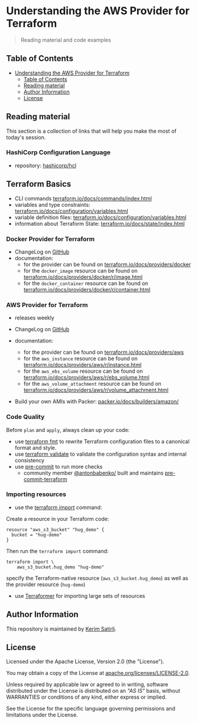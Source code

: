 # Understanding the AWS Provider for Terraform

> Reading material and code examples

## Table of Contents

- [Understanding the AWS Provider for Terraform](#understanding-the-aws-provider-for-terraform)
  - [Table of Contents](#table-of-contents)
  - [Reading material](#reading-material)
  - [Author Information](#author-information)
  - [License](#license)

## Reading material

This section is a collection of links that will help you make the most of today's session.

### HashiCorp Configuration Language

* repository: [hashicorp/hcl](https://github.com/hashicorp/hcl/tree/hcl2)

## Terraform Basics

* CLI commands [terraform.io/docs/commands/index.html](https://www.terraform.io/docs/commands/index.html)
* variables and type constraints: [terraform.io/docs/configuration/variables.html](https://www.terraform.io/docs/configuration/variables.html#type-constraints)
* variable definition files: [terraform.io/docs/configuration/variables.html](https://www.terraform.io/docs/configuration/variables.html#variable-definitions-tfvars-files)
* information about Terraform State: [terraform.io/docs/state/index.html](https://www.terraform.io/docs/state/index.html)

### Docker Provider for Terraform

* ChangeLog on [GitHub](https://github.com/terraform-providers/terraform-provider-docker/blob/master/CHANGELOG.md)
* documentation:
  * for the provider can be found on [terraform.io/docs/providers/docker](https://www.terraform.io/docs/providers/docker/index.html)
  * for the `docker_image` resource can be found on [terraform.io/docs/providers/docker/r/image.html](https://www.terraform.io/docs/providers/docker/r/image.html)
  * for the `docker_container` resource can be found on [terraform.io/docs/providers/docker/r/container.html](https://www.terraform.io/docs/providers/docker/r/container.html)

### AWS Provider for Terraform

* releases weekly
* ChangeLog on [GitHub](https://github.com/terraform-providers/terraform-provider-aws/blob/master/CHANGELOG.md)
* documentation:
  * for the provider can be found on [terraform.io/docs/providers/aws](https://www.terraform.io/docs/providers/aws/index.html)
  * for the `aws_instance` resource can be found on [terraform.io/docs/providers/aws/r/instance.html](https://www.terraform.io/docs/providers/aws/r/instance.html)
  * for the `aws_ebs_volume` resource can be found on [terraform.io/docs/providers/aws/r/ebs_volume.html](https://www.terraform.io/docs/providers/aws/r/ebs_volume.html)
  * for the `aws_volume_attachment` resource can be found on [terraform.io/docs/providers/aws/r/volume_attachment.html](https://www.terraform.io/docs/providers/aws/r/volume_attachment.html)

* Build your own AMIs with Packer: [packer.io/docs/builders/amazon/](https://www.packer.io/docs/builders/amazon/)

### Code Quality

Before `plan` and `apply`, always clean up your code:

* use [terraform fmt](https://www.terraform.io/docs/commands/fmt.html) to rewrite Terraform configuration files to a canonical format and style.
* use [terraform validate](https://www.terraform.io/docs/commands/validate.html) to validate the configuration syntax and internal consistency
* use [pre-commit](https://pre-commit.com) to run more checks
  * community member [@antonbabenko/](https://github.com/antonbabenko/) built and maintains [pre-commit-terraform](https://github.com/antonbabenko/pre-commit-terraform)

### Importing resources

* use the [terraform import](https://www.terraform.io/docs/import/index.html) command:

Create a resource in your Terraform code:

```hcl
resource "aws_s3_bucket" "hug_demo" {
  bucket = "hug-demo"
}
```

Then run the `terraform import` command:

```shell
terraform import \
    aws_s3_bucket.hug_demo "hug-demo"
```

specify the Terraform-native resource (`aws_s3_bucket.hug_demo`) as well as the provider resource (`hug-demo`)

* use [Terraformer](https://github.com/GoogleCloudPlatform/terraformer) for importing large sets of resources

## Author Information

This repository is maintained by [Kerim Satirli](https://github.com/ksatirli).

## License

Licensed under the Apache License, Version 2.0 (the "License").

You may obtain a copy of the License at [apache.org/licenses/LICENSE-2.0](http://www.apache.org/licenses/LICENSE-2.0).

Unless required by applicable law or agreed to in writing, software distributed under the License is distributed on an _"AS IS"_ basis, without WARRANTIES or conditions of any kind, either express or implied.

See the License for the specific language governing permissions and limitations under the License.
